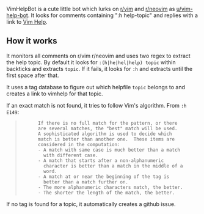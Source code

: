VimHelpBot is a cute little bot which lurks on [r/vim](https://reddit.com/r/vim) and [r/neovim](https://reddit.com/r/neovim) as [u/vim-help-bot](https://www.reddit.com/user/vim-help-bot). It looks for comments containing ":h help-topic" and replies with a link to [Vim Help](https://vimhelp.org/).

## How it works

It monitors all comments on r/vim r/neovim and uses two regex to extract the help topic. By default it looks for `:(h|he|hel|help) topic` within backticks and extracts `topic`. If it fails, it looks for `:h` and extracts until the first space after that.

It uses a tag database to figure out which helpfile `topic` belongs to and creates a link to vimhelp for that topic.

If an exact match is not found, it tries to follow Vim's algorithm. From `:h E149`:


>			If there is no full match for the pattern, or there
>			are several matches, the "best" match will be used.
>			A sophisticated algorithm is used to decide which
>			match is better than another one.  These items are
>			considered in the computation:
>			- A match with same case is much better than a match
>			  with different case.
>			- A match that starts after a non-alphanumeric
>			  character is better than a match in the middle of a
>			  word.
>			- A match at or near the beginning of the tag is
>			  better than a match further on.
>			- The more alphanumeric characters match, the better.
>			- The shorter the length of the match, the better.

If no tag is found for a topic, it automatically creates a github issue.
